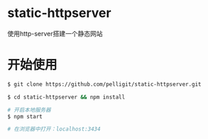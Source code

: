 # static-httpserver

使用http-server搭建一个静态网站

# 开始使用

```bash
$ git clone https://github.com/pelligit/static-httpserver.git

$ cd static-httpserver && npm install

# 开启本地服务器
$ npm start

# 在浏览器中打开：localhost:3434
```
